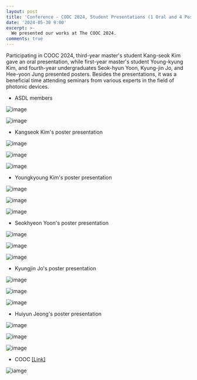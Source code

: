 ```yaml
---
layout: post
title: 'Conference - COOC 2024, Student Presentations (1 Oral and 4 Poster)'
date: '2024-05-30 9:00'
excerpt: >-
  We presented our works at The COOC 2024.
comments: true
---
```


Participating in COOC 2024, third-year master's student Kang-seok Kim gave an oral presentation, while first-year master's student Young-kyung Kim, and fourth-year undergraduates Seok-hyun Yoon, Kyung-jin Jo, and Hee-yoon Jung presented posters. Besides the presentations, it was a beneficial time attending seminars from various experts in the field of photonic devices.

- ASDL members

![image](https://github.com/yh2424/yh2424.github.io/assets/77437180/e1bc01a9-6a5f-4898-9254-d1e2e8bddf6a)

![image](https://github.com/yh2424/yh2424.github.io/assets/77437180/4c53a095-8d8e-49e2-a624-289090a7c170)

- Kangseok Kim's poster presentation 

![image](https://github.com/yh2424/yh2424.github.io/assets/77437180/175924a2-c00f-45cc-9cf3-9749866fd521)
  
![image](https://github.com/yh2424/yh2424.github.io/assets/77437180/62aac8d5-bbca-45d7-9cfa-fcc388855821)

![image](https://github.com/yh2424/yh2424.github.io/assets/77437180/d4f37fbf-6f8b-471a-91e6-fb1b551222e0)

- Youngkyoung Kim's poster presentation 

![image](https://github.com/yh2424/yh2424.github.io/assets/77437180/c5ac900a-9754-49fb-863f-d1947922bf8e)

![image](https://github.com/yh2424/yh2424.github.io/assets/77437180/eb4db431-c03e-46b1-8838-b23dc80feac7)

![image](https://github.com/yh2424/yh2424.github.io/assets/77437180/e903d467-cd78-4829-807d-bf56e16131a3)

- Seokhyeon Yoon's poster presentation 

![image](https://github.com/yh2424/yh2424.github.io/assets/77437180/8216deed-9120-4271-9210-2d337d8bf29d)

![image](https://github.com/yh2424/yh2424.github.io/assets/77437180/9b71a3a8-55cc-4cee-8ff5-9d0ad82203a1)

![image](https://github.com/yh2424/yh2424.github.io/assets/77437180/0d1e14b3-4cea-44d1-a44b-d25706887075)

- Kyungjin Jo's poster presentation 

![image](https://github.com/yh2424/yh2424.github.io/assets/77437180/5d4dbc79-281d-45d0-b649-7e1900a659b9)

![image](https://github.com/yh2424/yh2424.github.io/assets/77437180/ff6e6285-72da-478a-8ca8-fb63b9743e67)

![image](https://github.com/yh2424/yh2424.github.io/assets/77437180/a964a858-b612-445b-be72-45635dfb5304)

- Huiyun Jeong's poster presentation 

![image](https://github.com/yh2424/yh2424.github.io/assets/77437180/584c45ec-c245-42bf-9671-60c228a5d8cf)

![image](https://github.com/yh2424/yh2424.github.io/assets/77437180/19fff75b-bf4c-4027-890c-1097366803b3)

![image](https://github.com/yh2424/yh2424.github.io/assets/77437180/8b9efc34-2438-46bd-b5cb-3bd74eb3c457)

- COOC [[Link]](https://www.osk.or.kr/conference/event/content/content.php?_mid=2141,2161)

![iamge](https://github.com/yh2424/yh2424.github.io/assets/77437180/20d681db-b96d-4dfa-a0ca-61b91b30dc43)
